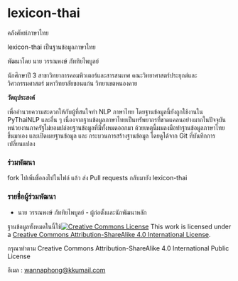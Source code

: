 # lexicon-thai
คลังศัพท์ภาษาไทย

lexicon-thai เป็นฐานข้อมูลภาษาไทย

พัฒนาโดย นาย วรรณพงษ์ ภัททิยไพบูลย์

นักศึกษาปี 3 สาขาวิทยาการคอมพิวเตอร์และสารสนเทศ คณะวิทยาศาสตร์ประยุกต์และวิศวกรรมศาสตร์ มหาวิทยาลัยขอนแก่น วิทยาเขตหนองคาย

**วัตถุประสงค์**

เพื่ออำนวยความสะดวกให้กับผู้ที่สนใจทำ NLP ภาษาไทย โดยฐานข้อมูลนี้ยังถูกใช้งานใน PyThaiNLP และอื่น ๆ เนื่องจากฐานข้อมูลภาษาไทยเป็นทรัพยากรที่ขาดแคลนอย่างมากในปัจจุบัน หน่วยงานภาครัฐไม่ยอมปล่อยฐานข้อมูลที่มีทั้งหมดออกมา ด้วยเหตุนี้ผมลงมือทำฐานข้อมูลภาษาไทยขึ้นมาเอง และเปิดเผยฐานข้อมูล และ กระบวนการสร้างฐานข้อมูล โดยดูได้จาก Git ที่บันทึกการเปลี่ยนแปลง

### ร่วมพัฒนา

fork ไปเพิ่มชื่อลงไปในไฟล์ แล้ว ส่ง Pull requests กลับมายัง lexicon-thai

### รายชื่อผู้ร่วมพัฒนา

- นาย วรรณพงษ์  ภัททิยไพบูลย์ - ผู้ก่อตั้งและนักพัฒนาหลัก



ฐานข้อมูลทั้งหมดในนี้ใช้[![Creative Commons License](https://i.creativecommons.org/l/by-sa/4.0/88x31.png)](https://creativecommons.org/licenses/by-sa/4.0/)
This work is licensed under a [Creative Commons Attribution-ShareAlike 4.0 International License](https://creativecommons.org/licenses/by-sa/4.0/).

กรุณาทำตาม Creative Commons Attribution-ShareAlike 4.0 International Public License

อีเมล : wannaphong@kkumail.com
